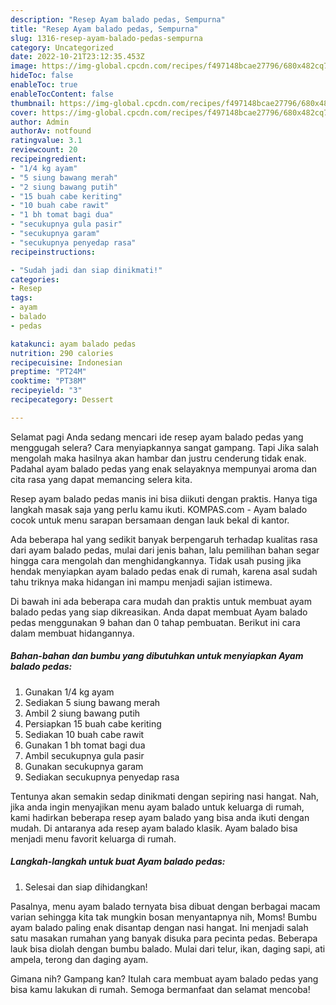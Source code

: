 ```yaml
---
description: "Resep Ayam balado pedas, Sempurna"
title: "Resep Ayam balado pedas, Sempurna"
slug: 1316-resep-ayam-balado-pedas-sempurna
category: Uncategorized
date: 2022-10-21T23:12:35.453Z
image: https://img-global.cpcdn.com/recipes/f497148bcae27796/680x482cq70/ayam-balado-pedas-foto-resep-utama.jpg
hideToc: false
enableToc: true
enableTocContent: false
thumbnail: https://img-global.cpcdn.com/recipes/f497148bcae27796/680x482cq70/ayam-balado-pedas-foto-resep-utama.jpg
cover: https://img-global.cpcdn.com/recipes/f497148bcae27796/680x482cq70/ayam-balado-pedas-foto-resep-utama.jpg
author: Admin
authorAv: notfound
ratingvalue: 3.1
reviewcount: 20
recipeingredient:
- "1/4 kg ayam"
- "5 siung bawang merah"
- "2 siung bawang putih"
- "15 buah cabe keriting"
- "10 buah cabe rawit"
- "1 bh tomat bagi dua"
- "secukupnya gula pasir"
- "secukupnya garam"
- "secukupnya penyedap rasa"
recipeinstructions:

- "Sudah jadi dan siap dinikmati!"
categories:
- Resep
tags:
- ayam
- balado
- pedas

katakunci: ayam balado pedas 
nutrition: 290 calories
recipecuisine: Indonesian
preptime: "PT24M"
cooktime: "PT38M"
recipeyield: "3"
recipecategory: Dessert

---
```



Selamat pagi Anda sedang mencari ide resep ayam balado pedas yang menggugah selera? Cara menyiapkannya sangat gampang. Tapi Jika salah mengolah maka hasilnya akan hambar dan justru cenderung tidak enak. Padahal ayam balado pedas yang enak selayaknya mempunyai aroma dan cita rasa yang dapat memancing selera kita.


Resep ayam balado pedas manis ini bisa diikuti dengan praktis. Hanya tiga langkah masak saja yang perlu kamu ikuti. KOMPAS.com - Ayam balado cocok untuk menu sarapan bersamaan dengan lauk bekal di kantor.

Ada beberapa hal yang sedikit banyak berpengaruh terhadap kualitas rasa dari ayam balado pedas, mulai dari jenis bahan, lalu pemilihan bahan segar hingga cara mengolah dan menghidangkannya. Tidak usah pusing jika hendak menyiapkan ayam balado pedas enak di rumah, karena asal sudah tahu triknya maka hidangan ini mampu menjadi sajian istimewa.


Di bawah ini ada beberapa cara mudah dan praktis untuk membuat ayam balado pedas yang siap dikreasikan. Anda dapat membuat Ayam balado pedas menggunakan 9 bahan dan 0 tahap pembuatan. Berikut ini cara dalam membuat hidangannya.

<!--inarticleads1-->

##### Bahan-bahan dan bumbu yang dibutuhkan untuk menyiapkan Ayam balado pedas:

1. Gunakan 1/4 kg ayam
1. Sediakan 5 siung bawang merah
1. Ambil 2 siung bawang putih
1. Persiapkan 15 buah cabe keriting
1. Sediakan 10 buah cabe rawit
1. Gunakan 1 bh tomat bagi dua
1. Ambil secukupnya gula pasir
1. Gunakan secukupnya garam
1. Sediakan secukupnya penyedap rasa


Tentunya akan semakin sedap dinikmati dengan sepiring nasi hangat. Nah, jika anda ingin menyajikan menu ayam balado untuk keluarga di rumah, kami hadirkan beberapa resep ayam balado yang bisa anda ikuti dengan mudah. Di antaranya ada resep ayam balado klasik. Ayam balado bisa menjadi menu favorit keluarga di rumah. 

<!--inarticleads2-->

##### Langkah-langkah untuk buat Ayam balado pedas:


1. Selesai dan siap dihidangkan!

Pasalnya, menu ayam balado ternyata bisa dibuat dengan berbagai macam varian sehingga kita tak mungkin bosan menyantapnya nih, Moms! Bumbu ayam balado paling enak disantap dengan nasi hangat. Ini menjadi salah satu masakan rumahan yang banyak disuka para pecinta pedas. Beberapa lauk bisa diolah dengan bumbu balado. Mulai dari telur, ikan, daging sapi, ati ampela, terong dan daging ayam. 

Gimana nih? Gampang kan? Itulah cara membuat ayam balado pedas yang bisa kamu lakukan di rumah. Semoga bermanfaat dan selamat mencoba!
